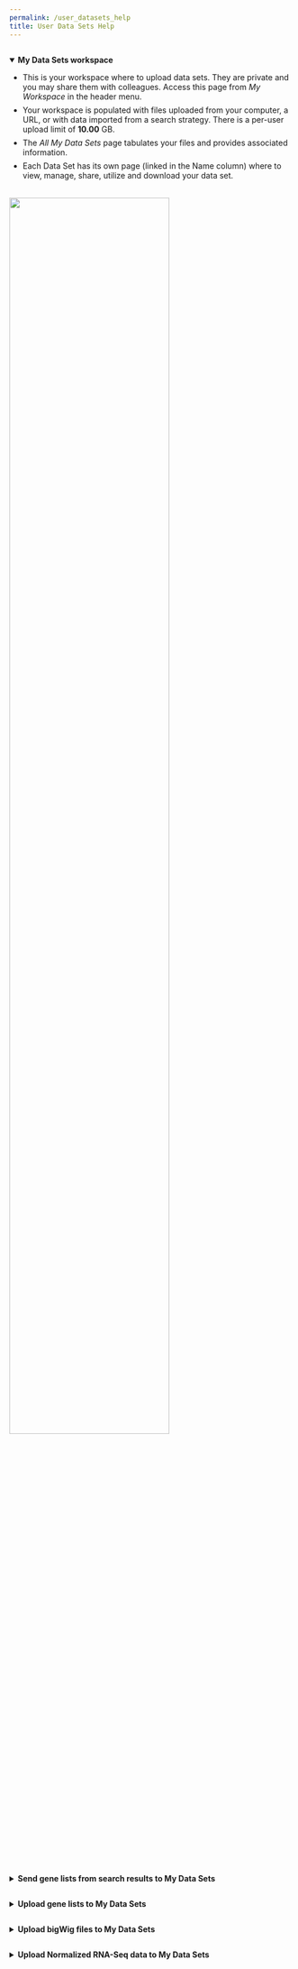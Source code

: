 ```yaml
---
permalink: /user_datasets_help
title: User Data Sets Help
---
```

<style>

  div.static-content {

    details {
      margin-top: 2em;
    }
    summary {
      cursor: pointer;
    }
    details summary > * {
      display: inline;
    }
    details li {
      margin: 0.5em 0;
    }
    details p {
      margin: 0 0.5em;
    }
  }

  div.user-dataset-help img {
    width: 75%;
    margin-bottom: 20px;
  }

</style>


<div class="static-content user-dataset-help">

  <details open>
    <summary><h4>My Data Sets workspace</h4></summary>
    <ul>
      <li>This is your workspace where to upload data sets. They are private and you may share them with colleagues.
          Access this page from <i>My Workspace</i> in the header menu.</li>
      <li>Your workspace is populated with files uploaded from your computer, a URL, or with data imported from a search strategy.
          There is a per-user upload limit of <b>10.00</b> GB. </li>
      <li>The <i>All My Data Sets</i> page tabulates your files and provides associated information.</li>
      <li>Each Data Set has its own page (linked in the Name column) where to view, manage, share, utilize and download your data set.</li>
    </ul>
    <br>
    <img src="{{'/assets/images/MyDataSets/MyDataSets.png' | absolute_url}}" />
  </details>

  <details closed>
    <summary><h4>Send gene lists from search results to My Data Sets</h4></summary>
    <ul>
      <li>From the gene strategy result page, open the Send To menu. </li>
      <li>Choose My Data Sets.  This initiates the transfer and will add the gene list as a data set in table on your My Data Sets page.</li>
      <li>Open the new data set record for more details about the files and options to download the gene list.  </li>
    </ul>
    <br>
    <img src="{{'/assets/images/MyDataSets/SaveListMyDataSets.gif' | absolute_url}}" />
  </details>

  <details closed>
    <summary><h4>Upload gene lists to My Data Sets</h4></summary>
    <ol type="1">
      <li><b>Access the My Gene List upload form:</b> Open the New Upload tab in your My Data Sets workspace. Choose <b>Gene List: Integrate your gene list</b>.</li>
      <li><b>Complete the Upload My Gene List form:</b> Name, Summary and Upload File/URL are required. The file containing gene IDs needs to contain valid IDs separated by valid delimiters. Upload Data Set initiates the transfer and will add the gene list as a data set in table on your My Data Sets page.
        <br>Valid gene IDs: 
          <ul>
            <li>each gene ID includes only these charatacers : regex: [a-zA-Z0-9().:_-]*$</li>
            <li>each gene ID has at least one alphabetical character.</li>
            <li>each gene ID is at most 40 characters</li>
          </ul>
         Valid delimiters:
         <ul>
            <li>white space (newline, space, tab)</li>
            <li>comma</li>
            <li>semi-colon</li>
         </ul></li>
      <li><b>View and access your new data set:</b> The record page for your new data set opens automatically and contains details such as status of the file installation and options for downloading.</li>
    </ol>  
    <br>
    <div style="margin-left: 3em;">
      <img src="{{'/assets/images/MyDataSets/GeneListUpload.png' | absolute_url}}" />
    </div>
  </details>


  <details closed>
    <summary><h4>Upload bigWig files to My Data Sets</h4></summary>
    <ol type="1">
      <li><b>Access the My Gene List upload form:</b> Open the New Upload tab in your My Data Sets workspace. Choose <b>bigWig: Integrate your bigWig file</b></li>
      <li><b>Complete the Upload a bigWig form:</b> Name, Summary and Upload File/URL are required. The bigWig file must contain data mapped to the current VEuPathDB reference genome for that organism. Upload Data Set initiates the transfer and will add the bigWig file as a data set in table on your My Data Sets page.</li>
      <li><b>View and access your new data set:</b> The record page for your new data set opens immediately but the file installation may take some time. When the Status changes to 'This data set is installed...', navigate to the browser with View in Genome Browser.</li>
    </ol>
    <br>
    <div style="margin-left: 3em;">
      <img src="{{'/assets/images/MyDataSets/bigWigUpload.png' | absolute_url}}" />
    </div>
  </details>

  
  <details closed>
    <summary><h4>Upload Normalized RNA-Seq data to My Data Sets</h4></summary>
    <ol type="1">
      <li><b>Access the Normalized RNA-Seq upload form:</b> Open the New Upload tab in your My Data Sets workspace. Choose <b>Normalized RNA-Seq: Integrate your Normalized RNA-Seq data.</b></li>
      <li><b>Complete the Upload My Normalized RNA-Seq form:</b> Name, Summary and Upload File/URL are required. Three types of files &ndash; bigWig, counts and index &ndash; are supported in the uploaded zip file. </li>
        <ul>
          <li>bigWig files are not required but will allow data visualization in the genome browser if included.</li>
          <li>The counts (FPKM/TPM) files should be tab-delimited and contain two columns with column headers: 'gene_id', and either 'FPKM' or 'TPM'.</li>
          <li>The index file should be named manifest.txt and consist of a tab delimited txt file with three columns (no column headers): sample name, filename, and strandedness (unstranded/stranded).</li> 
          <li>Upload Data Set initiates the transfer and will create a record page for your data set that contains links to the fold change search, and bigWig files if included. </li>
        </ul>
      <li><b>View and access your new data set:</b> The record page for your new data set opens immediately but the file installation may take some time. When the Status changes to 'This data set is installed...', navigation to the fold change search and the installed bigWig genome browser track(s) are available from the record page.</li>
    </ol>
    <br>
    <div style="margin-left: 3em;">
      <img src="{{'/assets/images/MyDataSets/RNAseqUpload.png' | absolute_url}}" />
    </div>
  </details>

</div>
